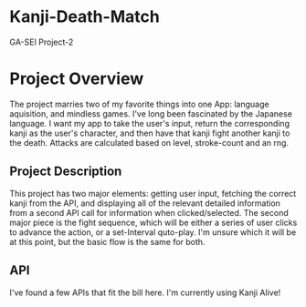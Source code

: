 # Kanji-Death-Match
GA-SEI Project-2

# Project Overview

The project marries two of my favorite things into one App: language aquisition, and mindless games. I've long been fascinated by the Japanese language. I want my app to take the user's input, return the corresponding kanji as the user's character, and then have that kanji fight another kanji to the death. Attacks are calculated based on level, stroke-count and an rng.

## Project Description

This project has two major elements: getting user input, fetching the correct kanji from the API, and displaying all of the relevant detailed information from a second API call for information when clicked/selected.
The second major piece is the fight sequence, which will be either a series of user clicks to advance the action, or a set-Interval quto-play. I'm unsure which it will be at this point, but the basic flow is the same for both.

## API

I've found a few APIs that fit the bill here. I'm currently using Kanji Alive!